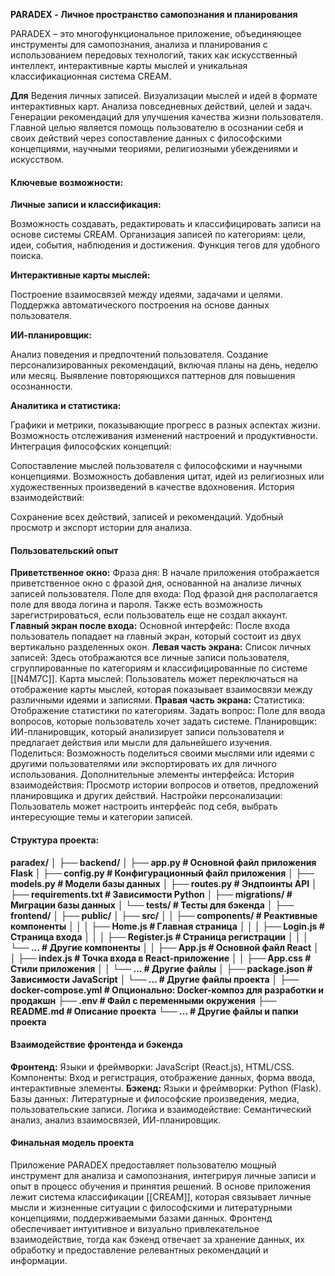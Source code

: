 **PARADEX - Личное пространство самопознания и планирования**

PARADEX – это многофункциональное приложение, объединяющее инструменты для самопознания, анализа и планирования с использованием передовых технологий, таких как искусственный интеллект, интерактивные карты мыслей и уникальная классификационная система CREAM.

**Для**
Ведения личных записей.
Визуализации мыслей и идей в формате интерактивных карт.
Анализа повседневных действий, целей и задач.
Генерации рекомендаций для улучшения качества жизни пользователя.
Главной целью является помощь пользователю в осознании себя и своих действий через сопоставление данных с философскими концепциями, научными теориями, религиозными убеждениями и искусством.

#### Ключевые возможности:

**Личные записи и классификация:**

Возможность создавать, редактировать и классифицировать записи на основе системы CREAM.
Организация записей по категориям: цели, идеи, события, наблюдения и достижения.
Функция тегов для удобного поиска.

**Интерактивные карты мыслей:**

Построение взаимосвязей между идеями, задачами и целями.
Поддержка автоматического построения на основе данных пользователя.

**ИИ-планировщик:**

Анализ поведения и предпочтений пользователя.
Создание персонализированных рекомендаций, включая планы на день, неделю или месяц.
Выявление повторяющихся паттернов для повышения осознанности.

**Аналитика и статистика:**

Графики и метрики, показывающие прогресс в разных аспектах жизни.
Возможность отслеживания изменений настроений и продуктивности.
Интеграция философских концепций:

Сопоставление мыслей пользователя с философскими и научными концепциями.
Возможность добавления цитат, идей из религиозных или художественных произведений в качестве вдохновения.
История взаимодействий:

Сохранение всех действий, записей и рекомендаций.
Удобный просмотр и экспорт истории для анализа.

#### Пользовательский опыт

**Приветственное окно:**
Фраза дня: В начале приложения отображается приветственное окно с фразой дня, основанной на анализе личных записей пользователя.
Поле для входа: Под фразой дня располагается поле для ввода логина и пароля. Также есть возможность зарегистрироваться, если пользователь еще не создал аккаунт.
**Главный экран после входа:**
Основной интерфейс: После входа пользователь попадает на главный экран, который состоит из двух вертикально разделенных окон.
**Левая часть экрана:**
Список личных записей: Здесь отображаются все личные записи пользователя, сгруппированные по категориям и классифицированные по системе [[N4M7C]].
Карта мыслей: Пользователь может переключаться на отображение карты мыслей, которая показывает взаимосвязи между различными идеями и записями.
**Правая часть экрана:**
Статистика: Отображение статистики по категориям.
Задать вопрос: Поле для ввода вопросов, которые пользователь хочет задать системе.
Планировщик: ИИ-планировщик, который анализирует записи пользователя и предлагает действия или мысли для дальнейшего изучения.
Поделиться: Возможность поделиться своими мыслями или идеями с другими пользователями или экспортировать их для личного использования.
Дополнительные элементы интерфейса:
История взаимодействия: Просмотр истории вопросов и ответов, предложений планировщика и других действий.
Настройки персонализации: Пользователь может настроить интерфейс под себя, выбрать интересующие темы и категории записей.

#### Структура проекта:

**paradex/**
**│**
**├── backend/**
**│   ├── app.py                # Основной файл приложения Flask**
**│   ├── config.py             # Конфигурационный файл приложения**
**│   ├── models.py             # Модели базы данных**
**│   ├── routes.py             # Эндпоинты API**
**│   ├── requirements.txt      # Зависимости Python**
**│   ├── migrations/           # Миграции базы данных**
**│   └── tests/                # Тесты для бэкенда**
**│**
**├── frontend/**
**│   ├── public/**
**│   ├── src/**
**│   │   ├── components/       # Реактивные компоненты**
**│   │   │   ├── Home.js       # Главная страница**
**│   │   │   ├── Login.js      # Страница входа**
**│   │   │   ├── Register.js   # Страница регистрации**
**│   │   │   └── ...           # Другие компоненты**
**│   │   ├── App.js            # Основной файл React**
**│   │   ├── index.js          # Точка входа в React-приложение**
**│   │   ├── App.css           # Стили приложения**
**│   │   └── ...               # Другие файлы**
**│   ├── package.json          # Зависимости JavaScript**
**│   └── ...                   # Другие файлы проекта**
**│**
**├── docker-compose.yml         # Опционально: Docker-композ для разработки и продакшн**
**├── .env                       # Файл с переменными окружения**
**├── README.md                  # Описание проекта**
**└── ...                        # Другие файлы и папки проекта**

#### Взаимодействие фронтенда и бэкенда
**Фронтенд:**
Языки и фреймворки: JavaScript (React.js), HTML/CSS.
Компоненты: Вход и регистрация, отображение данных, форма ввода, интерактивные элементы.
**Бэкенд:**
Языки и фреймворки: Python (Flask).
Базы данных: Литературные и философские произведения, медиа, пользовательские записи.
Логика и взаимодействие: Семантический анализ, анализ взаимосвязей, ИИ-планировщик.

#### Финальная модель проекта
Приложение PARADEX предоставляет пользователю мощный инструмент для анализа и самопознания, интегрируя личные записи и опыт в процесс обучения и принятия решений. В основе приложения лежит система классификации [[CREAM]], которая связывает личные мысли и жизненные ситуации с философскими и литературными концепциями, поддерживаемыми базами данных. Фронтенд обеспечивает интуитивное и визуально привлекательное взаимодействие, тогда как бэкенд отвечает за хранение данных, их обработку и предоставление релевантных рекомендаций и информации.
